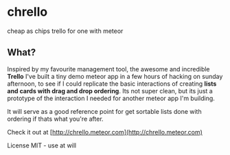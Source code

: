 # chrello
cheap as chips trello for one with meteor

## What?
Inspired by my favourite management tool, the awesome and incredible **Trello** I've
built a tiny demo meteor app in a few hours of hacking on sunday afternoon, to see if I could replicate the basic interactions of creating **lists and cards with drag and drop ordering**. Its not super clean, but its just a prototype of the interaction I needed for another meteor app I'm building.

It will serve as a good reference point for get sortable lists done with ordering if thats what you're after.

Check it out at [http://chrello.meteor.com](http://chrello.meteor.com)

License MIT - use at will
